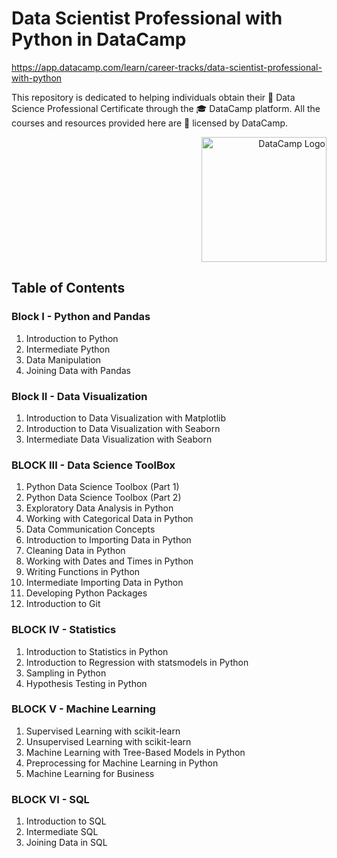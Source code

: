 # Data Scientist Professional with Python in DataCamp

https://app.datacamp.com/learn/career-tracks/data-scientist-professional-with-python

This repository is dedicated to helping individuals obtain their 🏅 Data Science Professional Certificate through the 🎓 DataCamp platform. All the courses and resources provided here are 🤝 licensed by DataCamp.

<p align="right">
  <img src="https://skillspot.co/wp-content/uploads/2021/02/Datacamp-Review-Logo.png" alt="DataCamp Logo" width="200">
</p>


## Table of Contents

### Block I - Python and Pandas

1. Introduction to Python
2. Intermediate Python
3. Data Manipulation
4. Joining Data with Pandas


### Block II - Data Visualization

1. Introduction to Data Visualization with Matplotlib
2. Introduction to Data Visualization with Seaborn
3. Intermediate Data Visualization with Seaborn


### BLOCK III - Data Science ToolBox

1. Python Data Science Toolbox (Part 1)
2. Python Data Science Toolbox (Part 2)
3. Exploratory Data Analysis in Python
4. Working with Categorical Data in Python
5. Data Communication Concepts
6. Introduction to Importing Data in Python
7. Cleaning Data in Python
8. Working with Dates and Times in Python
9. Writing Functions in Python
10. Intermediate Importing Data in Python
11. Developing Python Packages
12. Introduction to Git


### BLOCK IV - Statistics

1. Introduction to Statistics in Python
2. Introduction to Regression with statsmodels in Python
3. Sampling in Python
4. Hypothesis Testing in Python


### BLOCK V -  Machine Learning

1. Supervised Learning with scikit-learn
2. Unsupervised Learning with scikit-learn
3. Machine Learning with Tree-Based Models in Python
5. Preprocessing for Machine Learning in Python
6. Machine Learning for Business


### BLOCK VI - SQL

1. Introduction to SQL
2. Intermediate SQL
3. Joining Data in SQL







